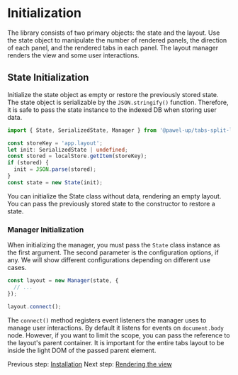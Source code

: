 # Initialization

The library consists of two primary objects: the state and the layout. Use the state object to manipulate the number of rendered panels, the direction of each panel, and the rendered tabs in each panel. The layout manager renders the view and some user interactions.

## State Initialization

Initialize the state object as empty or restore the previously stored state. The state object is serializable by the `JSON.stringify()` function. Therefore, it is safe to pass the state instance to the indexed DB when storing user data.

```ts
import { State, SerializedState, Manager } from '@pawel-up/tabs-split-layout';

const storeKey = 'app.layout';
let init: SerializedState | undefined;
const stored = localStore.getItem(storeKey);
if (stored) {
  init = JSON.parse(stored);
}
const state = new State(init);
```

You can initialize the State class without data, rendering an empty layout. You can pass the previously stored state to the constructor to restore a state.

### Manager Initialization

When initializing the manager, you must pass the `State` class instance as the first argument. The second parameter is the configuration options, if any. We will show different configurations depending on different use cases.

```ts
const layout = new Manager(state, {
  // ...
});

layout.connect();
```

The `connect()` method registers event listeners the manager uses to manage user interactions. By default it listens for events on `document.body` node. However, if you want to limit the scope, you can pass the reference to the layout's parent container. It is important for the entire tabs layout to be inside the light DOM of the passed parent element.

Previous step: [Installation](redme.md)
Next step: [Rendering the view](rendering.md)
